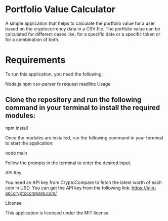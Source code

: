 <h1>Portfolio Value Calculator</h1>

A simple application that helps to calculate the portfolio value for a user based on the cryptocurrency data in a CSV file. The portfolio value can be calculated for different cases like, for a specific date or a specific token or for a combination of both.

<h1>Requirements</h1>

To run this application, you need the following:

Node.js
npm
csv-parser
fs
request
readline
Usage

<h2>Clone the repository and run the following command in your terminal to install the required modules:</h2>

npm install

Once the modules are installed, run the following command in your terminal to start the application:

node main


Follow the prompts in the terminal to enter the desired input.

API Key

You need an API key from CryptoCompare to fetch the latest worth of each coin in USD. You can get the API key from the following link: https://min-api.cryptocompare.com/

License

This application is licensed under the MIT license.